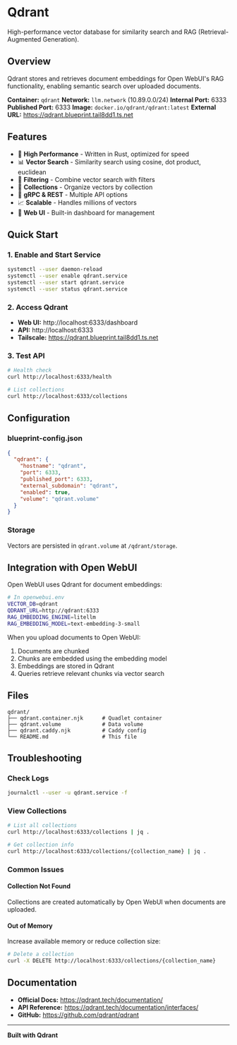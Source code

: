 # Qdrant

High-performance vector database for similarity search and RAG (Retrieval-Augmented Generation).

## Overview

Qdrant stores and retrieves document embeddings for Open WebUI's RAG functionality, enabling semantic search over uploaded documents.

**Container:** `qdrant`
**Network:** `llm.network` (10.89.0.0/24)
**Internal Port:** 6333
**Published Port:** 6333
**Image:** `docker.io/qdrant/qdrant:latest`
**External URL:** https://qdrant.blueprint.tail8dd1.ts.net

## Features

- 🚀 **High Performance** - Written in Rust, optimized for speed
- 📊 **Vector Search** - Similarity search using cosine, dot product, euclidean
- 🎯 **Filtering** - Combine vector search with filters
- 📁 **Collections** - Organize vectors by collection
- 🔌 **gRPC & REST** - Multiple API options
- 📈 **Scalable** - Handles millions of vectors
- 🎨 **Web UI** - Built-in dashboard for management

## Quick Start

### 1. Enable and Start Service

```bash
systemctl --user daemon-reload
systemctl --user enable qdrant.service
systemctl --user start qdrant.service
systemctl --user status qdrant.service
```

### 2. Access Qdrant

- **Web UI:** http://localhost:6333/dashboard
- **API:** http://localhost:6333
- **Tailscale:** https://qdrant.blueprint.tail8dd1.ts.net

### 3. Test API

```bash
# Health check
curl http://localhost:6333/health

# List collections
curl http://localhost:6333/collections
```

## Configuration

### blueprint-config.json

```json
{
  "qdrant": {
    "hostname": "qdrant",
    "port": 6333,
    "published_port": 6333,
    "external_subdomain": "qdrant",
    "enabled": true,
    "volume": "qdrant.volume"
  }
}
```

### Storage

Vectors are persisted in `qdrant.volume` at `/qdrant/storage`.

## Integration with Open WebUI

Open WebUI uses Qdrant for document embeddings:

```bash
# In openwebui.env
VECTOR_DB=qdrant
QDRANT_URL=http://qdrant:6333
RAG_EMBEDDING_ENGINE=litellm
RAG_EMBEDDING_MODEL=text-embedding-3-small
```

When you upload documents to Open WebUI:
1. Documents are chunked
2. Chunks are embedded using the embedding model
3. Embeddings are stored in Qdrant
4. Queries retrieve relevant chunks via vector search

## Files

```
qdrant/
├── qdrant.container.njk      # Quadlet container
├── qdrant.volume             # Data volume
├── qdrant.caddy.njk          # Caddy config
└── README.md                 # This file
```

## Troubleshooting

### Check Logs

```bash
journalctl --user -u qdrant.service -f
```

### View Collections

```bash
# List all collections
curl http://localhost:6333/collections | jq .

# Get collection info
curl http://localhost:6333/collections/{collection_name} | jq .
```

### Common Issues

#### Collection Not Found

Collections are created automatically by Open WebUI when documents are uploaded.

#### Out of Memory

Increase available memory or reduce collection size:

```bash
# Delete a collection
curl -X DELETE http://localhost:6333/collections/{collection_name}
```

## Documentation

- **Official Docs:** https://qdrant.tech/documentation/
- **API Reference:** https://qdrant.tech/documentation/interfaces/
- **GitHub:** https://github.com/qdrant/qdrant

---

**Built with Qdrant**
